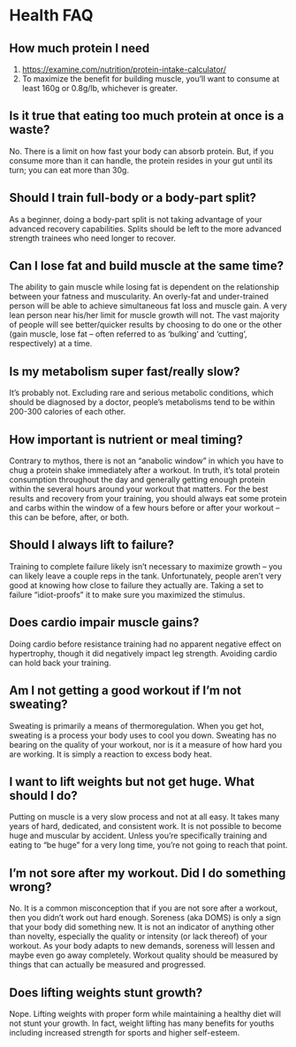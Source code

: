 # Health FAQ

## How much protein I need
1. https://examine.com/nutrition/protein-intake-calculator/
2. To maximize the benefit for building muscle, you’ll want to consume at least 160g or 0.8g/lb, whichever is greater. 


## Is it true that eating too much protein at once is a waste?
No. There is a limit on how fast your body can absorb protein. But, if you consume more than it can handle, the protein resides in your gut until its turn; you can eat more than 30g.

## Should I train full-body or a body-part split?
As a beginner, doing a body-part split is not taking advantage of your advanced recovery capabilities. Splits should be left to the more advanced strength trainees who need longer to recover.

## Can I lose fat and build muscle at the same time?
The ability to gain muscle while losing fat is dependent on the relationship between your fatness and muscularity. An overly-fat and under-trained person will be able to achieve simultaneous fat loss and muscle gain. A very lean person near his/her limit for muscle growth will not.  The vast majority of people will see better/quicker results by choosing to do one or the other (gain muscle, lose fat – often referred to as ‘bulking’ and ‘cutting’, respectively) at a time. 

## Is my metabolism super fast/really slow?
It’s probably not. Excluding rare and serious metabolic conditions, which should be diagnosed by a doctor, people’s metabolisms tend to be within 200-300 calories of each other.

## How important is nutrient or meal timing?
Contrary to mythos, there is not an “anabolic window” in which you have to chug a protein shake immediately after a workout. In truth, it’s total protein consumption throughout the day and generally getting enough protein within the several hours around your workout that matters.
For the best results and recovery from your training, you should always eat some protein and carbs within the window of a few hours before or after your workout – this can be before, after, or both.

## Should I always lift to failure?
Training to complete failure likely isn’t necessary to maximize growth – you can likely leave a couple reps in the tank.  Unfortunately, people aren’t very good at knowing how close to failure they actually are.  Taking a set to failure “idiot-proofs” it to make sure you maximized the stimulus.

## Does cardio impair muscle gains?
Doing cardio before resistance training had no apparent negative effect on hypertrophy, though it did negatively impact leg strength. Avoiding cardio can hold back your training.

## Am I not getting a good workout if I’m not sweating?
Sweating is primarily a means of thermoregulation. When you get hot, sweating is a process your body uses to cool you down. Sweating has no bearing on the quality of your workout, nor is it a measure of how hard you are working. It is simply a reaction to excess body heat.

## I want to lift weights but not get huge. What should I do?
Putting on muscle is a very slow process and not at all easy. It takes many years of hard, dedicated, and consistent work. It is not possible to become huge and muscular by accident. Unless you’re specifically training and eating to “be huge” for a very long time, you’re not going to reach that point.

## I’m not sore after my workout. Did I do something wrong?
No. It is a common misconception that if you are not sore after a workout, then you didn’t work out hard enough.
Soreness (aka DOMS) is only a sign that your body did something new. It is not an indicator of anything other than novelty, especially the quality or intensity (or lack thereof) of your workout. As your body adapts to new demands, soreness will lessen and maybe even go away completely. Workout quality should be measured by things that can actually be measured and progressed.

## Does lifting weights stunt growth?
Nope.
Lifting weights with proper form while maintaining a healthy diet will not stunt your growth. In fact, weight lifting has many benefits for youths including increased strength for sports and higher self-esteem.
